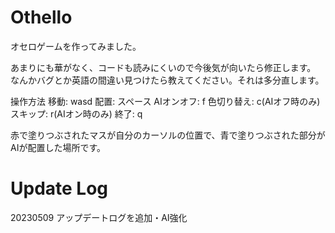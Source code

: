 # Othello
オセロゲームを作ってみました。

あまりにも華がなく、コードも読みにくいので今後気が向いたら修正します。
なんかバグとか英語の間違い見つけたら教えてください。それは多分直します。

操作方法
移動: wasd
配置: スペース
AIオンオフ: f
色切り替え: c(AIオフ時のみ)
スキップ: r(AIオン時のみ)
終了: q

赤で塗りつぶされたマスが自分のカーソルの位置で、青で塗りつぶされた部分がAIが配置した場所です。

# Update Log
20230509 アップデートログを追加・AI強化

